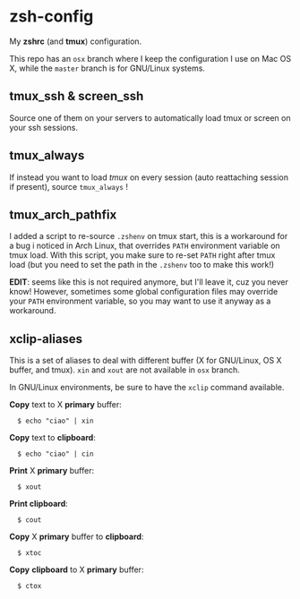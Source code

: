 # zsh-config

My **zshrc** (and **tmux**) configuration.

This repo has an `osx` branch where I keep the configuration I use on Mac OS X, while the `master` branch is for GNU/Linux systems.

## tmux_ssh & screen_ssh

Source one of them on your servers to automatically load tmux or screen on your ssh sessions.

## tmux_always

If instead you want to load *tmux* on every session (auto reattaching session if present), source `tmux_always` !

## tmux_arch_pathfix

I added a script to re-source `.zshenv` on tmux start, this is a workaround for a bug i noticed in Arch Linux, that overrides `PATH` environment variable on tmux load. With this script, you make sure to re-set `PATH` right after tmux load (but you need to set the path in the `.zshenv` too to make this work!)

**EDIT**: seems like this is not required anymore, but I'll leave it, cuz you never know! However, sometimes some global configuration files may override your `PATH` environment variable, so you may want to use it anyway as a workaround.

## xclip-aliases

This is a set of aliases to deal with different buffer (X for GNU/Linux, OS X
buffer, and tmux). `xin` and `xout` are not available in `osx` branch.

In GNU/Linux environments, be sure to have the `xclip` command available.

**Copy** text to X **primary** buffer:

	  $ echo "ciao" | xin

**Copy** text to **clipboard**:

	  $ echo "ciao" | cin

**Print** X **primary** buffer:

	  $ xout

**Print clipboard**:

	  $ cout

**Copy** X **primary** buffer to **clipboard**:

	  $ xtoc

**Copy** **clipboard** to X **primary** buffer:

	  $ ctox
